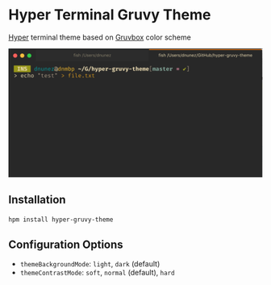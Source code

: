 # Hyper Terminal Gruvy Theme

[Hyper] terminal theme based on [Gruvbox] color scheme

![Hyper Gruvy Theme](hyper-gruvy-theme.png)

## Installation

```bash
hpm install hyper-gruvy-theme
```

## Configuration Options

* `themeBackgroundMode`: `light`, `dark` (default)
* `themeContrastMode`: `soft`, `normal` (default), `hard`

[Hyper]: https://hyper.is
[Gruvbox]: https://github.com/morhetz/gruvbox
